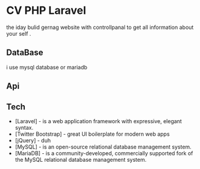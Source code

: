 # CV PHP Laravel
 the iday bulid gernag website with controllpanal to get all information about your self .
  



## DataBase
i use mysql database or mariadb 
## Api

## Tech

* [Laravel] - is a web application framework with expressive, elegant syntax.
* [Twitter Bootstrap] - great UI boilerplate for modern web apps
* [jQuery] - duh
* [MySQL] - is an open-source relational database management system.
* [MariaDB] - is a community-developed, commercially supported fork of the MySQL relational database management system.

